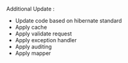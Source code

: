 Additional Update :
- Update code based on hibernate standard
- Apply cache
- Apply validate request
- Apply exception handler
- Apply auditing
- Apply mapper